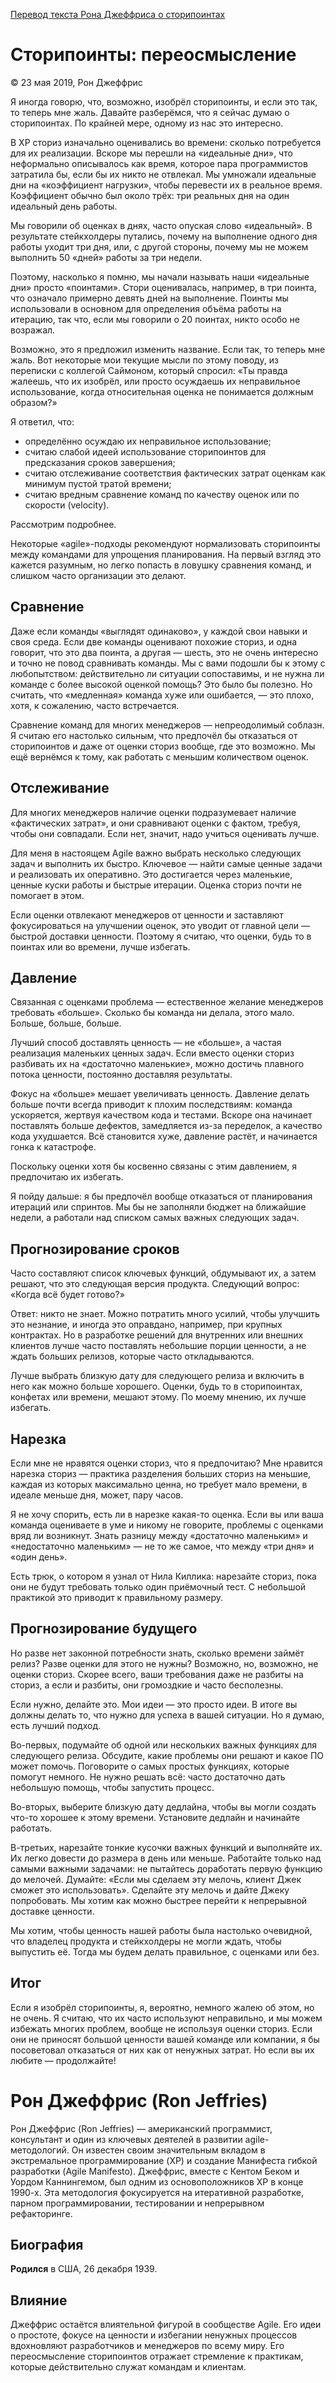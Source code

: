 [Перевод текста Рона Джеффриса о сторипоинтах](https://ronjeffries.com/articles/019-01ff/story-points/Index.html)

# Сторипоинты: переосмысление
© 23 мая 2019, Рон Джеффрис

Я иногда говорю, что, возможно, изобрёл сторипоинты, и если это так, то теперь мне жаль. Давайте разберёмся, что я сейчас думаю о сторипоинтах. По крайней мере, одному из нас это интересно.

В XP сториз изначально оценивались во времени: сколько потребуется для их реализации. Вскоре мы перешли на «идеальные дни», что неформально описывалось как время, которое пара программистов затратила бы, если бы их никто не отвлекал. Мы умножали идеальные дни на «коэффициент нагрузки», чтобы перевести их в реальное время. Коэффициент обычно был около трёх: три реальных дня на один идеальный день работы.

Мы говорили об оценках в днях, часто опуская слово «идеальный». В результате стейкхолдеры путались, почему на выполнение одного дня работы уходит три дня, или, с другой стороны, почему мы не можем выполнить 50 «дней» работы за три недели.

Поэтому, насколько я помню, мы начали называть наши «идеальные дни» просто «поинтами». Стори оценивалась, например, в три поинта, что означало примерно девять дней на выполнение. Поинты мы использовали в основном для определения объёма работы на итерацию, так что, если мы говорили о 20 поинтах, никто особо не возражал.

Возможно, это я предложил изменить название. Если так, то теперь мне жаль. Вот некоторые мои текущие мысли по этому поводу, из переписки с коллегой Саймоном, который спросил: «Ты правда жалеешь, что их изобрёл, или просто осуждаешь их неправильное использование, когда относительная оценка не понимается должным образом?»

Я ответил, что:
* определённо осуждаю их неправильное использование;
* считаю слабой идеей использование сторипоинтов для предсказания сроков завершения;
* считаю отслеживание соответствия фактических затрат оценкам как минимум пустой тратой времени;
* считаю вредным сравнение команд по качеству оценок или по скорости (velocity).

Рассмотрим подробнее.

Некоторые «agile»-подходы рекомендуют нормализовать сторипоинты между командами для упрощения планирования. На первый взгляд это кажется разумным, но легко попасть в ловушку сравнения команд, и слишком часто организации это делают.

## Сравнение

Даже если команды «выглядят одинаково», у каждой свои навыки и своя среда. Если две команды оценивают похожие сториз, и одна говорит, что это два поинта, а другая — шесть, это не очень интересно и точно не повод сравнивать команды. Мы с вами подошли бы к этому с любопытством: действительно ли ситуации сопоставимы, и не нужна ли команде с более высокой оценкой помощь? Это было бы полезно. Но считать, что «медленная» команда хуже или ошибается, — это плохо, хотя, к сожалению, часто встречается.

Сравнение команд для многих менеджеров — непреодолимый соблазн. Я считаю его настолько сильным, что предпочёл бы отказаться от сторипоинтов и даже от оценки сториз вообще, где это возможно. Мы ещё вернёмся к тому, как работать с меньшим количеством оценок.

## Отслеживание

Для многих менеджеров наличие оценки подразумевает наличие «фактических затрат», и они сравнивают оценки с фактом, требуя, чтобы они совпадали. Если нет, значит, надо учиться оценивать лучше.

Для меня в настоящем Agile важно выбрать несколько следующих задач и выполнить их быстро. Ключевое — найти самые ценные задачи и реализовать их оперативно. Это достигается через маленькие, ценные куски работы и быстрые итерации. Оценка сториз почти не помогает в этом.

Если оценки отвлекают менеджеров от ценности и заставляют фокусироваться на улучшении оценок, это уводит от главной цели — быстрой доставки ценности. Поэтому я считаю, что оценки, будь то в поинтах или во времени, лучше избегать.

## Давление

Связанная с оценками проблема — естественное желание менеджеров требовать «больше». Сколько бы команда ни делала, этого мало. Больше, больше, больше.

Лучший способ доставлять ценность — не «больше», а частая реализация маленьких ценных задач. Если вместо оценки сториз разбивать их на «достаточно маленькие», можно достичь плавного потока ценности, постоянно доставляя результаты.

Фокус на «больше» мешает увеличивать ценность. Давление делать больше почти всегда приводит к плохим последствиям: команда ускоряется, жертвуя качеством кода и тестами. Вскоре она начинает поставлять больше дефектов, замедляется из-за переделок, а качество кода ухудшается. Всё становится хуже, давление растёт, и начинается гонка к катастрофе.

Поскольку оценки хотя бы косвенно связаны с этим давлением, я предпочитаю их избегать.

Я пойду дальше: я бы предпочёл вообще отказаться от планирования итераций или спринтов. Мы бы не заполняли бюджет на ближайшие недели, а работали над списком самых важных следующих задач.

## Прогнозирование сроков

Часто составляют список ключевых функций, обдумывают их, а затем решают, что это следующая версия продукта. Следующий вопрос: «Когда всё будет готово?»

Ответ: никто не знает. Можно потратить много усилий, чтобы улучшить это незнание, и иногда это оправдано, например, при крупных контрактах. Но в разработке решений для внутренних или внешних клиентов лучше часто поставлять небольшие порции ценности, а не ждать больших релизов, которые часто откладываются.

Лучше выбрать близкую дату для следующего релиза и включить в него как можно больше хорошего. Оценки, будь то в сторипоинтах, конфетах или времени, мешают этому. По моему мнению, их лучше избегать.

## Нарезка

Если мне не нравятся оценки сториз, что я предпочитаю? Мне нравится нарезка сториз — практика разделения больших сториз на меньшие, каждая из которых максимально ценна, но требует мало времени, в идеале меньше дня, может, пару часов.

Я не хочу спорить, есть ли в нарезке какая-то оценка. Если вы или ваша команда оцениваете в уме и никому не говорите, проблемы с оценками вряд ли возникнут. Знать разницу между «достаточно маленьким» и «недостаточно маленьким» — не то же самое, что между «три дня» и «один день».

Есть трюк, о котором я узнал от Нила Киллика: нарезайте сториз, пока они не будут требовать только один приёмочный тест. С небольшой практикой это приводит к правильному размеру.

## Прогнозирование будущего

Но разве нет законной потребности знать, сколько времени займёт релиз? Разве оценки для этого не нужны? Возможно, но, возможно, не оценки сториз. Скорее всего, ваши требования даже не разбиты на сториз, а если и разбиты, они громоздкие и часто бесполезны.

Если нужно, делайте это. Мои идеи — это просто идеи. В итоге вы должны делать то, что нужно для успеха в вашей ситуации. Но я думаю, есть лучший подход.

Во-первых, подумайте об одной или нескольких важных функциях для следующего релиза. Обсудите, какие проблемы они решают и какое ПО может помочь. Поговорите о самых простых функциях, которые помогут немного. Не нужно решать всё: часто достаточно дать небольшую помощь, чтобы запустить процесс.

Во-вторых, выберите близкую дату дедлайна, чтобы вы могли создать что-то хорошее к этому времени. Установите дедлайн и начинайте работать.

В-третьих, нарезайте тонкие кусочки важных функций и выполняйте их. Их легко довести до размера в день или меньше. Работайте только над самыми важными задачами: не пытайтесь доработать первую функцию до мелочей. Думайте: «Если мы сделаем эту мелочь, клиент Джек сможет это использовать». Сделайте эту мелочь и дайте Джеку попробовать. Мы хотим как можно быстрее перейти к непрерывной доставке ценности.

Мы хотим, чтобы ценность нашей работы была настолько очевидной, что владелец продукта и стейкхолдеры не могли ждать, чтобы выпустить её. Тогда мы будем делать правильное, с оценками или без.

## Итог

Если я изобрёл сторипоинты, я, вероятно, немного жалею об этом, но не очень. Я считаю, что их часто используют неправильно, и мы можем избежать многих проблем, вообще не используя оценки сториз. Если они не приносят большой ценности вашей команде или компании, я бы посоветовал отказаться от них как от ненужных затрат. Но если вы их любите — продолжайте!

# Рон Джеффрис (Ron Jeffries)

Рон Джеффрис (Ron Jeffries) — американский программист, консультант и один из ключевых деятелей в развитии agile-методологий. Он известен своим значительным вкладом в экстремальное программирование (XP) и создание Манифеста гибкой разработки (Agile Manifesto). Джеффрис, вместе с Кентом Беком и Уордом Каннингемом, был одним из основоположников XP в конце 1990-х. Эта методология фокусируется на итеративной разработке, парном программировании, тестировании и непрерывном рефакторинге.

## Биография

**Родился** в США, 26 декабря 1939.

## Влияние
Джеффрис остаётся влиятельной фигурой в сообществе Agile. Его идеи о простоте, фокусе на ценности и избегании ненужных процессов вдохновляют разработчиков и менеджеров по всему миру. Его переосмысление сторипоинтов отражает стремление к практикам, которые действительно служат командам и клиентам.
